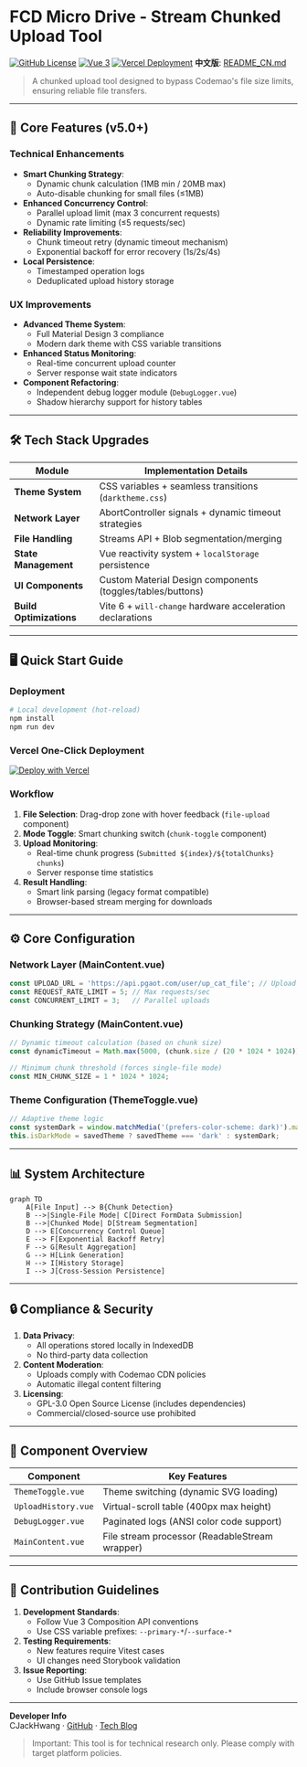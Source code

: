 # FCD Micro Drive - Stream Chunked Upload Tool

[![GitHub License](https://img.shields.io/badge/License-GPL%203.0-blue.svg?style=flat)](https://www.gnu.org/licenses/gpl-3.0.html)
[![Vue 3](https://img.shields.io/badge/Vue.js-3.5%2B-brightgreen?logo=vue.js)](https://vuejs.org/)
[![Vercel Deployment](https://img.shields.io/badge/Deploy%20on-Vercel-black?logo=vercel)](https://vercel.com)
**中文版**: [README_CN.md](./README_CN.md)

> A chunked upload tool designed to bypass Codemao's file size limits, ensuring reliable file transfers.

---

## 🚀 Core Features (v5.0+)

### Technical Enhancements
- **Smart Chunking Strategy**:
  - Dynamic chunk calculation (1MB min / 20MB max)
  - Auto-disable chunking for small files (≤1MB)
- **Enhanced Concurrency Control**:
  - Parallel upload limit (max 3 concurrent requests)
  - Dynamic rate limiting (≤5 requests/sec)
- **Reliability Improvements**:
  - Chunk timeout retry (dynamic timeout mechanism)
  - Exponential backoff for error recovery (1s/2s/4s)
- **Local Persistence**:
  - Timestamped operation logs
  - Deduplicated upload history storage

### UX Improvements
- **Advanced Theme System**:
  - Full Material Design 3 compliance
  - Modern dark theme with CSS variable transitions
- **Enhanced Status Monitoring**:
  - Real-time concurrent upload counter
  - Server response wait state indicators
- **Component Refactoring**:
  - Independent debug logger module (`DebugLogger.vue`)
  - Shadow hierarchy support for history tables

---

## 🛠️ Tech Stack Upgrades

| Module               | Implementation Details                                                                 |
|----------------------|----------------------------------------------------------------------------------------|
| **Theme System**     | CSS variables + seamless transitions (`darktheme.css`)                                |
| **Network Layer**    | AbortController signals + dynamic timeout strategies                                  |
| **File Handling**    | Streams API + Blob segmentation/merging                                               |
| **State Management** | Vue reactivity system + `localStorage` persistence                                    |
| **UI Components**    | Custom Material Design components (toggles/tables/buttons)                           |
| **Build Optimizations** | Vite 6 + `will-change` hardware acceleration declarations                           |

---

## 🖥️ Quick Start Guide

### Deployment
```bash
# Local development (hot-reload)
npm install
npm run dev
```
### Vercel One-Click Deployment
[![Deploy with Vercel](https://vercel.com/button)](https://vercel.com/new/clone?repository-url=https://github.com/CJackHwang/Fuck-Codemao-Detection)

### Workflow
1. **File Selection**: Drag-drop zone with hover feedback (`file-upload` component)
2. **Mode Toggle**: Smart chunking switch (`chunk-toggle` component)
3. **Upload Monitoring**:
   - Real-time chunk progress (`Submitted ${index}/${totalChunks} chunks`)
   - Server response time statistics
4. **Result Handling**:
   - Smart link parsing (legacy format compatible)
   - Browser-based stream merging for downloads

---

## ⚙️ Core Configuration

### Network Layer (MainContent.vue)
```javascript
const UPLOAD_URL = 'https://api.pgaot.com/user/up_cat_file'; // Upload endpoint
const REQUEST_RATE_LIMIT = 5; // Max requests/sec
const CONCURRENT_LIMIT = 3;   // Parallel uploads
```

### Chunking Strategy (MainContent.vue)
```javascript
// Dynamic timeout calculation (based on chunk size)
const dynamicTimeout = Math.max(5000, (chunk.size / (20 * 1024 * 1024)) * 60000);

// Minimum chunk threshold (forces single-file mode)
const MIN_CHUNK_SIZE = 1 * 1024 * 1024;
```

### Theme Configuration (ThemeToggle.vue)
```javascript
// Adaptive theme logic
const systemDark = window.matchMedia('(prefers-color-scheme: dark)').matches;
this.isDarkMode = savedTheme ? savedTheme === 'dark' : systemDark;
```

---

## 📊 System Architecture

```mermaid
graph TD
    A[File Input] --> B{Chunk Detection}
    B -->|Single-File Mode| C[Direct FormData Submission]
    B -->|Chunked Mode| D[Stream Segmentation]
    D --> E[Concurrency Control Queue]
    E --> F[Exponential Backoff Retry]
    F --> G[Result Aggregation]
    G --> H[Link Generation]
    H --> I[History Storage]
    I --> J[Cross-Session Persistence]
```

---

## 🔒 Compliance & Security

1. **Data Privacy**:
   - All operations stored locally in IndexedDB
   - No third-party data collection
2. **Content Moderation**:
   - Uploads comply with Codemao CDN policies
   - Automatic illegal content filtering
3. **Licensing**:
   - GPL-3.0 Open Source License (includes dependencies)
   - Commercial/closed-source use prohibited

---

## 🧩 Component Overview

| Component             | Key Features                                  |
|-----------------------|----------------------------------------------|
| `ThemeToggle.vue`     | Theme switching (dynamic SVG loading)        |
| `UploadHistory.vue`   | Virtual-scroll table (400px max height)      |
| `DebugLogger.vue`     | Paginated logs (ANSI color code support)     |
| `MainContent.vue`     | File stream processor (ReadableStream wrapper) |

---

## 🤝 Contribution Guidelines

1. **Development Standards**:
   - Follow Vue 3 Composition API conventions
   - Use CSS variable prefixes: `--primary-*`/`--surface-*`
2. **Testing Requirements**:
   - New features require Vitest cases
   - UI changes need Storybook validation
3. **Issue Reporting**:
   - Use GitHub Issue templates
   - Include browser console logs

---

**Developer Info**  
CJackHwang · [GitHub](https://github.com/CJackHwang) · [Tech Blog](http://www.cjack.cfd)

> Important: This tool is for technical research only. Please comply with target platform policies.
